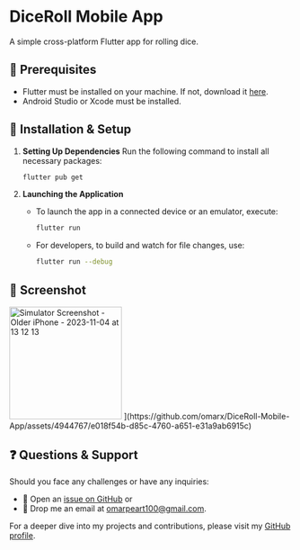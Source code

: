 # DiceRoll Mobile App

A simple cross-platform Flutter app for rolling dice.

## 📌 Prerequisites
- Flutter must be installed on your machine. If not, download it [here](https://docs.flutter.dev/get-started/install).
- Android Studio or Xcode must be installed.

## 🚀 Installation & Setup

1. **Setting Up Dependencies**
   Run the following command to install all necessary packages:
    ```bash 
    flutter pub get
    ```

2. **Launching the Application**
   - To launch the app in a connected device or an emulator, execute:
       ```bash 
       flutter run
       ```

   - For developers, to build and watch for file changes, use:
       ```bash 
       flutter run --debug
       ```

## 📸 Screenshot

<img src="https://github.com/omarx/DiceRoll-Mobile-App/assets/4944767/e018f54b-d85c-4760-a651-e31a9ab6915c" alt="Simulator Screenshot - Older iPhone - 2023-11-04 at 13 12 13" width="200"/>
](https://github.com/omarx/DiceRoll-Mobile-App/assets/4944767/e018f54b-d85c-4760-a651-e31a9ab6915c)

## ❓ Questions & Support

Should you face any challenges or have any inquiries:
- 📮 Open an [issue on GitHub](#) or
- 📩 Drop me an email at [omarpeart100@gmail.com](mailto:omarpeart100@gmail.com).

For a deeper dive into my projects and contributions, please visit my [GitHub profile](https://github.com/omarx/).
